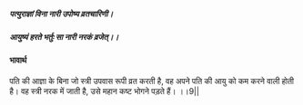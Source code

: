 ##### पत्युराज्ञां विना नारी उपोष्य व्रतचारिणी।
##### आयुष्यं हरते भर्तुः सा नारी नरकं व्रजेत्।। 

#### भावार्थ

पति की आज्ञा के बिना जो स्त्री उपवास रूपी व्रत करती है, वह अपने पति की आयु को कम करने वाली होती है। वह स्त्री नरक में जाती है, उसे महान कष्ट भोगने पड़ते हैं। ।।9||